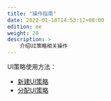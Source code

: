 ```yaml
---
title: "操作指南"
date: 2022-01-18T14:53:12+08:00
edition: ee
weight: 20
description: >
    介绍UI策略相关操作
---
```


UI策略使用方法：

- [新建UI策略](./definition/create)
- [分配UI策略](./allocation/create)
